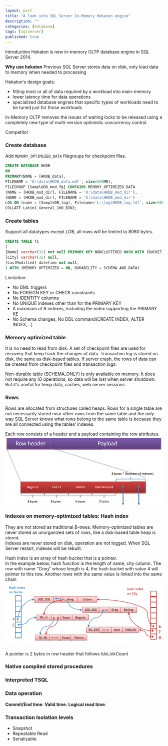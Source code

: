 ```yaml
---
layout: post
title: "A look into SQL Server In-Memory Hekaton engine"
description: ""
categories: [database]
tags: [sqlserver]
published: true
---
```

Introduction
Hekaton is new in-memory OLTP database engine in SQL Server 2014.

<!--break-->

__Why use hekaton__
Previous SQL Server stores data on disk, only load data to memory when needed to processing

Hekaton's design goals:

- fitting most or all of data required by a workload into main-memory
- lower latency time for data operations
- specialized database engines that specific types of workloads need to be tuned just for those workloads 

In-Memory OLTP removes the issues of waiting locks to be released using a completely new type of multi-version optimistic concurrency control.

Competitor

### Create database
Add `MEMORY_OPTIMIZED_DATA` filegroups for checkpoint files.

```sql
CREATE DATABASE HKDB
ON 
PRIMARY(NAME = [HKDB_data],
FILENAME = 'Q:\data\HKDB_data.mdf', size=500MB),
FILEGROUP [SampleDB_mod_fg] CONTAINS MEMORY_OPTIMIZED_DATA
(NAME = [HKDB_mod_dir], FILENAME = 'R:\data\HKDB_mod_dir'),
(NAME = [HKDB_mod_dir], FILENAME = 'S:\data\HKDB_mod_dir')
LOG ON (name = [SampleDB_log], Filename='L:\log\HKDB_log.ldf', size=500MB)
COLLATE Latin1_General_100_BIN2;
```

### Create tables
Support all datatypes except LOB, all rows will be limited to 8060 bytes.

```sql
CREATE TABLE T1
(
[Name] varchar(32) not null PRIMARY KEY NONCLUSTERED HASH WITH (BUCKET_COUNT = 1024),
[City] varchar(32) null,
[LastModified] datetime not null,
) WITH (MEMORY_OPTIMIZED = ON, DURABILITY = SCHEMA_AND_DATA)
```

Limitation:  
- No DML triggers
- No FOREIGN KEY or CHECK constraints
- No IDENTITY columns
- No UNIQUE indexes other than for the PRIMARY KEY
- A maximum of 8 indexes, including the index supporting the PRIMARY KE
- No Schema changes, No DDL command(CREATE INDEX, ALTER INDEX,...) 

### Memory optimized table
It is no need to read from disk. A set of checkpoint files are used for recovery that keep track the changes of data. Transaction log is stored on disk, the same as disk-based tables. If server crash, the rows of data can be created from checkpoint files and transaction logs.

Non-durable table (SCHEMA_ONLY) is only available on memory. It does not require any IO operations, so data will be lost when server shutdown. But it's useful for temp data, caches, web server sessions.

### Rows
Rows are allocated from structures called heaps. Rows for a single table are not necessarily stored near other rows from the same table and the only way SQL Server knows what rows belong to the same table is because they are all connected using the tables’ indexes.

Each row consists of a header and a payload containing the row attributes.
<img src="/images/posts/2013-06-15-a-look-into-hekaton_rows.png" />

### Indexes on memory-optimized tables: Hash index
They are not stored as traditional B-trees.
Memory-optimized tables are never stored as unorganized sets of rows, like a disk-based table heap is stored.  
Indexes are never stored on disk, operation are not logged. When SQL Server restart, indexes will be rebuilt.

Hash index is an array of hash bucket that is a pointer.  
In the example below, hash function is the length of name, city column. The row with name "Greg" whose length is 4, the hash bucket with value 4 will pointer to this row. Another rows with the same value is linked into the same chain 
<img src="/images/posts/2013-06-15-a-look-into-hekaton_hash-index.png" />

A pointer is 2 bytes in row header that follows IdxLinkCount

### Native compiled stored procedures

### Interpreted TSQL

### Data operation
__Commit/End time__:
__Valid time__:
__Logical read time__:

### Transaction Isolation levels

- Snapshot
- Repeatable Read
- Serializable
